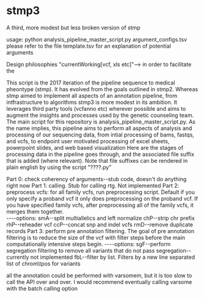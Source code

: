 # stmp3
A third, more modest but less broken version of stmp

usage: python analysis_pipeline_master_script.py argument_configs.tsv 
please refer to the file template.tsv for an explanation of potential arguments

Design philosophies
"currentWorking[vcf, xls etc]"--> in order to facilitate the 

This script is the 2017 iteration of the pipeline sequence to medical pheontype (stmp).  It has evolved from the goals outlined in stmp2. Whereas stmp aimed to implement all aspects of an annotation pipeline, from intfrastructure to algorithms stmp3 is more modest in its ambition.  It leverages third party tools (vcfanno etc) wherever possible and aims to augment the insights and processes used by the genetic counseling team.
The main script for this repository is analysis_pipeline_master_script.py.  As the name implies, this pipeline aims to perform all aspects of analysis and processing of our sequencing data, from intial processing of bams, fastqs, and vcfs, to endpoint user motivated processing of excel sheets, powerpoint slides, and web based visualization
Here are the stages of processing data in the pipeline goes through, and the associated file suffix that is added (where relevant).  Note that file suffixes can be rendered in plain english by using the script "????.py"

Part 0: check coherency of arguments--stub code, doesn't do anything right now
Part 1: calling.  Stub for calling rtg.  Not implemented
Part 2: preprocess vcfs: for all family vcfs, run preprocessing script.  Default if you only specify a proband vcf it only does preprocessing on the proband vcf.  If you have specified family vcfs, after preprocessing all of the family vcfs, it merges them together.  
----options:
  smA--split multiallelics and left normalize
  chP--strip chr prefix
  rhP--reheader vcf
  ccP--concat snp and indel vcfs
  rmD--remove duplicate records
Part 3: perform pre annotation filtering.  The goal of pre annotation filtering is to reduce the size of the vcf with filter steps before the main computationally intensive steps begin. 
----options:
sgF--perform segregation filtering to remove all variants that do not pass segregation--currently not implemented
fbL--filter by list.  Filters by a new line separated list of chrom\tpos for variants


all the annotation could be performed with varsomem, but it is too slow to call the API over and over. I would recommend eventually calling varsome with the batch calling option
